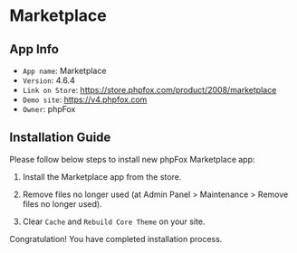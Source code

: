 # Marketplace

## App Info

- `App name`: Marketplace
- `Version`: 4.6.4
- `Link on Store`: https://store.phpfox.com/product/2008/marketplace
- `Demo site`: https://v4.phpfox.com
- `Owner`: phpFox

## Installation Guide

Please follow below steps to install new phpFox Marketplace app:

1. Install the Marketplace app from the store.

2. Remove files no longer used (at Admin Panel > Maintenance > Remove files no longer used).

3. Clear `Cache` and `Rebuild Core Theme` on your site.

Congratulation! You have completed installation process.
